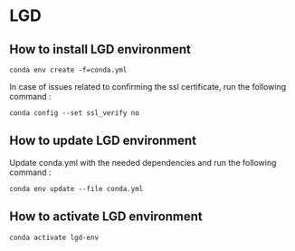# LGD

## How to install LGD environment
``` 
conda env create -f=conda.yml
```

In case of issues related to confirming the ssl certificate, run the following command : 
``` 
conda config --set ssl_verify no
``` 
## How to update LGD environment

Update conda.yml with the needed dependencies and run the following command :

``` 
conda env update --file conda.yml
``` 

## How to activate LGD environment

``` 
conda activate lgd-env
``` 